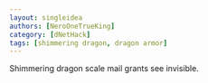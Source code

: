 ```yaml
---
layout: singleidea
authors: [NeroOneTrueKing]
category: [dNetHack]
tags: [shimmering dragon, dragon armor]
---
```

Shimmering dragon scale mail grants see invisible.
